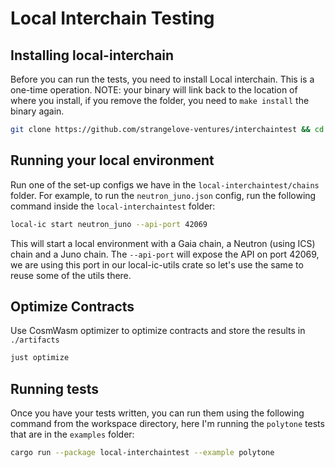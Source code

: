 # Local Interchain Testing

## Installing local-interchain

Before you can run the tests, you need to install Local interchain. This is a one-time operation. NOTE: your binary will link back to the location of where you install, if you remove the folder, you need to `make install` the binary again.

```bash
git clone https://github.com/strangelove-ventures/interchaintest && cd interchaintest/local-interchain && make install
```

## Running your local environment

Run one of the set-up configs we have in the `local-interchaintest/chains` folder. For example, to run the `neutron_juno.json` config, run the following command inside the `local-interchaintest` folder:

```bash
local-ic start neutron_juno --api-port 42069
```

This will start a local environment with a Gaia chain, a Neutron (using ICS) chain and a Juno chain. The `--api-port` will expose the API on port 42069, we are using this port in our local-ic-utils crate so let's use the same to reuse some of the utils there.

## Optimize Contracts

Use CosmWasm optimizer to optimize contracts and store the results in `./artifacts`

``` bash
just optimize
```

## Running tests

Once you have your tests written, you can run them using the following command from the workspace directory, here I'm running the `polytone` tests that are in the `examples` folder:

```bash
cargo run --package local-interchaintest --example polytone
```
